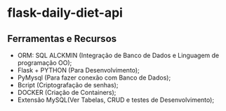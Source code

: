# flask-daily-diet-api

## Ferramentas e Recursos
- ORM: SQL ALCKMIN (Integração de Banco de Dados e Linguagem de programação OO);
- Flask + PYTHON (Para Desenvolvimento);
- PyMysql (Para fazer conexão com Banco de Dados);
- Bcript (Criptografação de senhas);
- DOCKER (Criação de Containers);
- Extensão MySQL(Ver Tabelas, CRUD e testes de Desenvolvimento);
